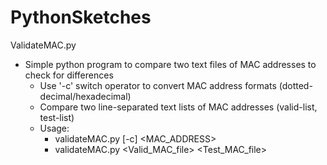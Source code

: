 # PythonSketches
ValidateMAC.py
- Simple python program to compare two text files of MAC addresses to check for differences
  - Use '-c' switch operator to convert MAC address formats (dotted-decimal/hexadecimal)
  - Compare two line-separated text lists of MAC addresses (valid-list, test-list)
  - Usage:
    - validateMAC.py [-c] <MAC_ADDRESS>
    - validateMAC.py <Valid_MAC_file> <Test_MAC_file>
